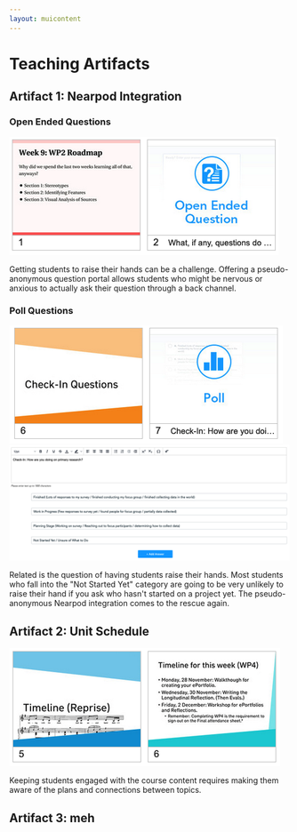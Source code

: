 ```yaml
---
layout: muicontent
---
```


# Teaching Artifacts

## Artifact 1: Nearpod Integration

### Open Ended Questions
![Two slides in a slide deck.  The first slide is an outline slide indicating what topics will be covered in the day's lecture.  The next slide is labelled Open Ended Question with a question mark.](res/openended.png)

Getting students to raise their hands can be a challenge.  Offering a pseudo-anonymous question portal allows students who might be nervous or anxious to actually ask their question through a back channel.

### Poll Questions
![Two slides in a slide deck.  The first slide is a title slide, with the header Check-In Questions.  The next slide is simply labelled as a Poll with a graph icon.](res/polls.png)
![An example poll, asking students how they are feeling on an assignment.  The available answers are Finished, Work in Progress, Planning Stage, and Not Started Yet.](res/question.png)

Related is the question of having students raise their hands.  Most students who fall into the "Not Started Yet" category are going to be very unlikely to raise their hand if you ask who hasn't started on a project yet.  The pseudo-anonymous Nearpod integration comes to the rescue again.

## Artifact 2: Unit Schedule

![Two slides in a slide deck.  The first slide is a title slide, with the header Timeline (Reprise) and a line of sheet music.  The second slide includes a weekly timeline, showing the overarching task for each day.](res/timeline.png)

Keeping students engaged with the course content requires making them aware of the plans and connections between topics.

## Artifact 3: meh
